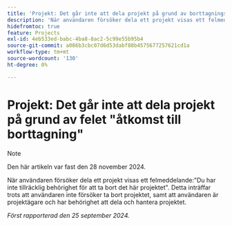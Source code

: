 ```yaml
---
title: 'Projekt: Det går inte att dela projekt på grund av borttagningsfel'
description: 'När användaren försöker dela ett projekt visas ett felmeddelande: Du har inte tillräcklig behörighet för att ta bort det här projektet. Detta inträffar trots att användaren inte försöker ta bort projektet, samt att användaren är projektägare och har behörighet att dela och hantera projektet.'
hidefromtoc: true
feature: Projects
exl-id: 4eb533ed-babc-4ba8-8ac2-5c99e55b95b4
source-git-commit: a086b3cbc07d6d53dabf88b4575677257621cd1a
workflow-type: tm+mt
source-wordcount: '130'
ht-degree: 0%

---
```


# Projekt: Det går inte att dela projekt på grund av felet &quot;åtkomst till borttagning&quot;

>[!NOTE]
>
>Den här artikeln var fast den 28 november 2024.

När användaren försöker dela ett projekt visas ett felmeddelande:&quot;Du har inte tillräcklig behörighet för att ta bort det här projektet&quot;. Detta inträffar trots att användaren inte försöker ta bort projektet, samt att användaren är projektägare och har behörighet att dela och hantera projektet.

_Först rapporterad den 25 september 2024._

